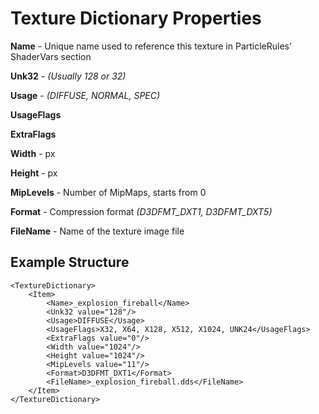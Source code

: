 # Texture Dictionary Properties
**Name** - Unique name used to reference this texture in ParticleRules' ShaderVars section

**Unk32** - 
_(Usually 128 or 32)_

**Usage** - 
_(DIFFUSE, NORMAL, SPEC)_

**UsageFlags**

**ExtraFlags**

**Width** - px

**Height** - px

**MipLevels** - Number of MipMaps, starts from 0

**Format** - Compression format 
_(D3DFMT_DXT1, D3DFMT_DXT5)_

**FileName** - Name of the texture image file


## Example Structure
	<TextureDictionary>
		<Item>
			<Name>_explosion_fireball</Name>
			<Unk32 value="128"/>
			<Usage>DIFFUSE</Usage>
			<UsageFlags>X32, X64, X128, X512, X1024, UNK24</UsageFlags>
			<ExtraFlags value="0"/>
			<Width value="1024"/>
			<Height value="1024"/>
			<MipLevels value="11"/>
			<Format>D3DFMT_DXT1</Format>
			<FileName>_explosion_fireball.dds</FileName>
		</Item>
	</TextureDictionary>
